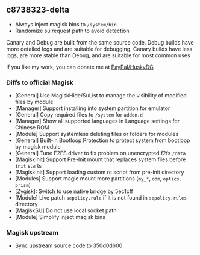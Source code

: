 ## c8738323-delta

- Always inject magisk bins to `/system/bin`
- Randomize su request path to avoid detection

Canary and Debug are built from the same source code.  Debug builds have more detailed logs and are suitable for debugging. Canary builds have less logs, are more stable than Debug, and are suitable for most common uses

If you like my work, you can donate me at [PayPal/HuskyDG](http://paypal.me/huskydg)

### Diffs to official Magisk

- [General] Use MagiskHide/SuList to manage the visibility of modified files by module
- [Manager] Support installing into system partition for emulator
- [General] Copy required files to `/system` for `addon.d`
- [Manager] Show all supported languages in Language settings for Chinese ROM
- [Module] Support systemless deleting files or folders for modules
- [General] Built-in Bootloop Protection to protect system from bootloop by magisk module
- [General] Tune F2FS driver to fix problem on unencrypted f2fs `/data`
- [MagiskInit] Support Pre-Init mount that replaces system files before `init` starts
- [MagiskInit] Support loading custom rc script from pre-init directory
- [Modules] Support magic mount more partitions (`my_*`, `odm`, `optics`, `prism`)
- [Zygisk]: Switch to use native bridge by 5ec1cff
- [Module] Live patch `sepolicy.rule` if it is not found in `sepolicy.rules` directory
- [MagiskSU] Do not use local socket path
- [Module] Simplify inject magisk bins

### Magisk upstream

- Sync upstream source code to 350d0d600


